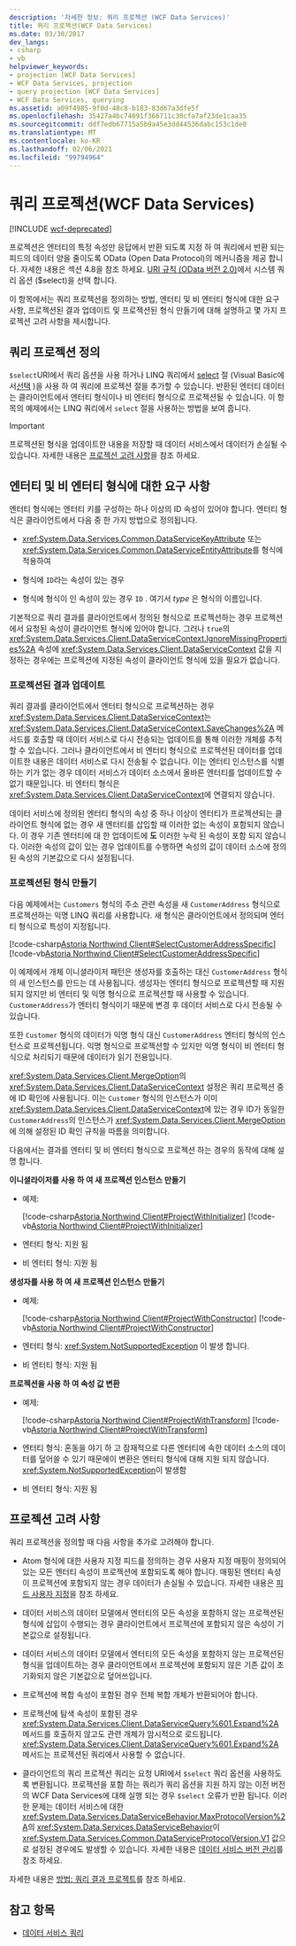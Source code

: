 ```yaml
---
description: '자세한 정보: 쿼리 프로젝션 (WCF Data Services)'
title: 쿼리 프로젝션(WCF Data Services)
ms.date: 03/30/2017
dev_langs:
- csharp
- vb
helpviewer_keywords:
- projection [WCF Data Services]
- WCF Data Services, projection
- query projection [WCF Data Services]
- WCF Data Services, querying
ms.assetid: a09f4985-9f0d-48c8-b183-83d67a3dfe5f
ms.openlocfilehash: 35427a4bc74691f366711c30cfa7af23de1caa35
ms.sourcegitcommit: ddf7edb67715a5b9a45e3dd44536dabc153c1de0
ms.translationtype: MT
ms.contentlocale: ko-KR
ms.lasthandoff: 02/06/2021
ms.locfileid: "99794964"
---
```

# <a name="query-projections-wcf-data-services"></a>쿼리 프로젝션(WCF Data Services)

[!INCLUDE [wcf-deprecated](~/includes/wcf-deprecated.md)]

프로젝션은 엔터티의 특정 속성만 응답에서 반환 되도록 지정 하 여 쿼리에서 반환 되는 피드의 데이터 양을 줄이도록 OData (Open Data Protocol)의 메커니즘을 제공 합니다. 자세한 내용은 섹션 4.8을 참조 하세요. [URI 규칙 (OData 버전 2.0)](https://www.odata.org/documentation/odata-version-2-0/uri-conventions/)에서 시스템 쿼리 옵션 ($select)을 선택 합니다.

이 항목에서는 쿼리 프로젝션을 정의하는 방법, 엔터티 및 비 엔터티 형식에 대한 요구 사항, 프로젝션된 결과 업데이트 및 프로젝션된 형식 만들기에 대해 설명하고 몇 가지 프로젝션 고려 사항을 제시합니다.

## <a name="defining-a-query-projection"></a>쿼리 프로젝션 정의

`$select`URI에서 쿼리 옵션을 사용 하거나 LINQ 쿼리에서 [select](../../../csharp/language-reference/keywords/select-clause.md) 절 (Visual Basic에서[선택](../../../visual-basic/language-reference/queries/select-clause.md) )을 사용 하 여 쿼리에 프로젝션 절을 추가할 수 있습니다. 반환된 엔터티 데이터는 클라이언트에서 엔터티 형식이나 비 엔터티 형식으로 프로젝션될 수 있습니다. 이 항목의 예제에서는 LINQ 쿼리에서 `select` 절을 사용하는 방법을 보여 줍니다.

> [!IMPORTANT]
> 프로젝션된 형식을 업데이트한 내용을 저장할 때 데이터 서비스에서 데이터가 손실될 수 있습니다. 자세한 내용은 [프로젝션 고려 사항](#considerations)을 참조 하세요.

## <a name="requirements-for-entity-and-non-entity-types"></a>엔터티 및 비 엔터티 형식에 대한 요구 사항

엔터티 형식에는 엔터티 키를 구성하는 하나 이상의 ID 속성이 있어야 합니다. 엔터티 형식은 클라이언트에서 다음 중 한 가지 방법으로 정의됩니다.

- <xref:System.Data.Services.Common.DataServiceKeyAttribute> 또는 <xref:System.Data.Services.Common.DataServiceEntityAttribute>를 형식에 적용하여

- 형식에 `ID`라는 속성이 있는 경우

- 형식에 형식이 인 속성이 있는 경우  `ID` . 여기서 *type* 은 형식의 이름입니다.

기본적으로 쿼리 결과를 클라이언트에서 정의된 형식으로 프로젝션하는 경우 프로젝션에서 요청된 속성이 클라이언트 형식에 있어야 합니다. 그러나 `true`의 <xref:System.Data.Services.Client.DataServiceContext.IgnoreMissingProperties%2A> 속성에 <xref:System.Data.Services.Client.DataServiceContext> 값을 지정하는 경우에는 프로젝션에 지정된 속성이 클라이언트 형식에 있을 필요가 없습니다.

### <a name="making-updates-to-projected-results"></a>프로젝션된 결과 업데이트

쿼리 결과를 클라이언트에서 엔터티 형식으로 프로젝션하는 경우 <xref:System.Data.Services.Client.DataServiceContext>는 <xref:System.Data.Services.Client.DataServiceContext.SaveChanges%2A> 메서드를 호출할 때 데이터 서비스로 다시 전송되는 업데이트를 통해 이러한 개체를 추적할 수 있습니다. 그러나 클라이언트에서 비 엔터티 형식으로 프로젝션된 데이터를 업데이트한 내용은 데이터 서비스로 다시 전송될 수 없습니다. 이는 엔터티 인스턴스를 식별하는 키가 없는 경우 데이터 서비스가 데이터 소스에서 올바른 엔터티를 업데이트할 수 없기 때문입니다. 비 엔터티 형식은 <xref:System.Data.Services.Client.DataServiceContext>에 연결되지 않습니다.

데이터 서비스에 정의된 엔터티 형식의 속성 중 하나 이상이 엔터티가 프로젝션되는 클라이언트 형식에 없는 경우 새 엔터티를 삽입할 때 이러한 없는 속성이 포함되지 않습니다. 이 경우 기존 엔터티에 대 한 업데이트에 **도** 이러한 누락 된 속성이 포함 되지 않습니다. 이러한 속성의 값이 있는 경우 업데이트를 수행하면 속성의 값이 데이터 소스에 정의된 속성의 기본값으로 다시 설정됩니다.

### <a name="creating-projected-types"></a>프로젝션된 형식 만들기

다음 예제에서는 `Customers` 형식의 주소 관련 속성을 새 `CustomerAddress` 형식으로 프로젝션하는 익명 LINQ 쿼리를 사용합니다. 새 형식은 클라이언트에서 정의되며 엔터티 형식으로 특성이 지정됩니다.

[!code-csharp[Astoria Northwind Client#SelectCustomerAddressSpecific](~/samples/snippets/csharp/VS_Snippets_Misc/astoria_northwind_client/cs/source.cs#selectcustomeraddressspecific)]
[!code-vb[Astoria Northwind Client#SelectCustomerAddressSpecific](~/samples/snippets/visualbasic/VS_Snippets_Misc/astoria_northwind_client/vb/source.vb#selectcustomeraddressspecific)]

이 예제에서 개체 이니셜라이저 패턴은 생성자를 호출하는 대신 `CustomerAddress` 형식의 새 인스턴스를 만드는 데 사용됩니다. 생성자는 엔터티 형식으로 프로젝션할 때 지원되지 않지만 비 엔터티 및 익명 형식으로 프로젝션할 때 사용할 수 있습니다. `CustomerAddress`가 엔터티 형식이기 때문에 변경 후 데이터 서비스로 다시 전송될 수 있습니다.

또한 `Customer` 형식의 데이터가 익명 형식 대신 `CustomerAddress` 엔터티 형식의 인스턴스로 프로젝션됩니다. 익명 형식으로 프로젝션할 수 있지만 익명 형식이 비 엔터티 형식으로 처리되기 때문에 데이터가 읽기 전용입니다.

<xref:System.Data.Services.Client.MergeOption>의 <xref:System.Data.Services.Client.DataServiceContext> 설정은 쿼리 프로젝션 중에 ID 확인에 사용됩니다. 이는 `Customer` 형식의 인스턴스가 이미 <xref:System.Data.Services.Client.DataServiceContext>에 있는 경우 ID가 동일한 `CustomerAddress`의 인스턴스가 <xref:System.Data.Services.Client.MergeOption>에 의해 설정된 ID 확인 규칙을 따름을 의미합니다.

다음에서는 결과를 엔터티 및 비 엔터티 형식으로 프로젝션 하는 경우의 동작에 대해 설명 합니다.

**이니셜라이저를 사용 하 여 새 프로젝션 인스턴스 만들기**

- 예제:

   [!code-csharp[Astoria Northwind Client#ProjectWithInitializer](~/samples/snippets/csharp/VS_Snippets_Misc/astoria_northwind_client/cs/source.cs#projectwithinitializer)]
   [!code-vb[Astoria Northwind Client#ProjectWithInitializer](~/samples/snippets/visualbasic/VS_Snippets_Misc/astoria_northwind_client/vb/source.vb#projectwithinitializer)]

- 엔터티 형식: 지원 됨

- 비 엔터티 형식: 지원 됨

**생성자를 사용 하 여 새 프로젝션 인스턴스 만들기**

- 예제:

   [!code-csharp[Astoria Northwind Client#ProjectWithConstructor](~/samples/snippets/csharp/VS_Snippets_Misc/astoria_northwind_client/cs/source.cs#projectwithconstructor)]
   [!code-vb[Astoria Northwind Client#ProjectWithConstructor](~/samples/snippets/visualbasic/VS_Snippets_Misc/astoria_northwind_client/vb/source.vb#projectwithconstructor)]

- 엔터티 형식: <xref:System.NotSupportedException> 이 발생 합니다.

- 비 엔터티 형식: 지원 됨

**프로젝션을 사용 하 여 속성 값 변환**

- 예제:

   [!code-csharp[Astoria Northwind Client#ProjectWithTransform](~/samples/snippets/csharp/VS_Snippets_Misc/astoria_northwind_client/cs/source.cs#projectwithtransform)]
   [!code-vb[Astoria Northwind Client#ProjectWithTransform](~/samples/snippets/visualbasic/VS_Snippets_Misc/astoria_northwind_client/vb/source.vb#projectwithtransform)]

- 엔터티 형식: 혼동을 야기 하 고 잠재적으로 다른 엔터티에 속한 데이터 소스의 데이터를 덮어쓸 수 있기 때문에이 변환은 엔터티 형식에 대해 지원 되지 않습니다. <xref:System.NotSupportedException>이 발생함

- 비 엔터티 형식: 지원 됨

<a name="considerations"></a>

## <a name="projection-considerations"></a>프로젝션 고려 사항

쿼리 프로젝션을 정의할 때 다음 사항을 추가로 고려해야 합니다.

- Atom 형식에 대한 사용자 지정 피드를 정의하는 경우 사용자 지정 매핑이 정의되어 있는 모든 엔터티 속성이 프로젝션에 포함되도록 해야 합니다. 매핑된 엔터티 속성이 프로젝션에 포함되지 않는 경우 데이터가 손실될 수 있습니다. 자세한 내용은 [피드 사용자 지정](feed-customization-wcf-data-services.md)을 참조 하세요.

- 데이터 서비스의 데이터 모델에서 엔터티의 모든 속성을 포함하지 않는 프로젝션된 형식에 삽입이 수행되는 경우 클라이언트에서 프로젝션에 포함되지 않은 속성이 기본값으로 설정됩니다.

- 데이터 서비스의 데이터 모델에서 엔터티의 모든 속성을 포함하지 않는 프로젝션된 형식을 업데이트하는 경우 클라이언트에서 프로젝션에 포함되지 않은 기존 값이 초기화되지 않은 기본값으로 덮어쓰입니다.

- 프로젝션에 복합 속성이 포함된 경우 전체 복합 개체가 반환되어야 합니다.

- 프로젝션에 탐색 속성이 포함된 경우 <xref:System.Data.Services.Client.DataServiceQuery%601.Expand%2A> 메서드를 호출하지 않고도 관련 개체가 암시적으로 로드됩니다. <xref:System.Data.Services.Client.DataServiceQuery%601.Expand%2A> 메서드는 프로젝션된 쿼리에서 사용할 수 없습니다.

- 클라이언트의 쿼리 프로젝션 쿼리는 요청 URI에서 `$select` 쿼리 옵션을 사용하도록 변환됩니다. 프로젝션을 포함 하는 쿼리가 쿼리 옵션을 지원 하지 않는 이전 버전의 WCF Data Services에 대해 실행 되는 경우 `$select` 오류가 반환 됩니다. 이러한 문제는 데이터 서비스에 대한 <xref:System.Data.Services.DataServiceBehavior.MaxProtocolVersion%2A>의 <xref:System.Data.Services.DataServiceBehavior>이 <xref:System.Data.Services.Common.DataServiceProtocolVersion.V1> 값으로 설정된 경우에도 발생할 수 있습니다. 자세한 내용은 [데이터 서비스 버전 관리](data-service-versioning-wcf-data-services.md)를 참조 하세요.

자세한 내용은 [방법: 쿼리 결과 프로젝트](how-to-project-query-results-wcf-data-services.md)를 참조 하세요.

## <a name="see-also"></a>참고 항목

- [데이터 서비스 쿼리](querying-the-data-service-wcf-data-services.md)
